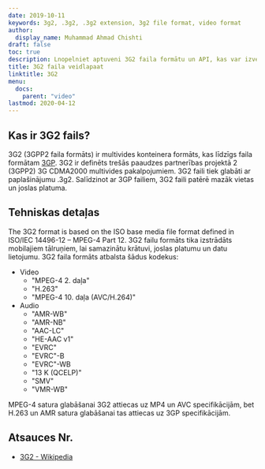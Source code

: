 ```yaml
---
date: 2019-10-11
keywords: 3g2, .3g2, .3g2 extension, 3g2 file format, video format
author:
  display_name: Muhammad Ahmad Chishti
draft: false
toc: true
description: Lnopelniet aptuveni 3G2 faila formātu un API, kas var izveidot un atvērt 3G2 failus.
title: 3G2 faila veidlapaat
linktitle: 3G2
menu:
  docs:
    parent: "video"
lastmod: 2020-04-12
---
```


## Kas ir 3G2 fails? ##

3G2 (3GPP2 faila formāts) ir multivides konteinera formāts, kas līdzīgs faila formātam [3GP](/video/3gp/). 3G2 ir definēts trešās paaudzes partnerības projektā 2 (3GPP2) 3G CDMA2000 multivides pakalpojumiem. 3G2 faili tiek glabāti ar paplašinājumu .3g2. Salīdzinot ar 3GP failiem, 3G2 faili patērē mazāk vietas un joslas platuma.

## Tehniskas detaļas ##

The 3G2 format is based on the ISO base media file format defined in ISO/IEC 14496-12 – MPEG-4 Part 12. 3G2 failu formāts tika izstrādāts mobilajiem tālruņiem, lai samazinātu krātuvi, joslas platumu un datu lietojumu. 3G2 faila formāts atbalsta šādus kodekus:

- Video
  - "MPEG-4 2. daļa"
  - "H.263"
  - "MPEG-4 10. daļa (AVC/H.264)"
- Audio
  - "AMR-WB"
  - "AMR-NB"
  - "AAC-LC"
  - "HE-AAC v1"
  - "EVRC"
  - "EVRC"-B
  - "EVRC"-WB
  - "13 K (QCELP)"
  - "SMV"
  - "VMR-WB"

MPEG-4 satura glabāšanai 3G2 attiecas uz MP4 un AVC specifikācijām, bet H.263 un AMR satura glabāšanai tas attiecas uz 3GP specifikācijām.

## Atsauces Nr.

- [3G2 - Wikipedia](https://en.wikipedia.org/wiki/3GP_and_3G2)

